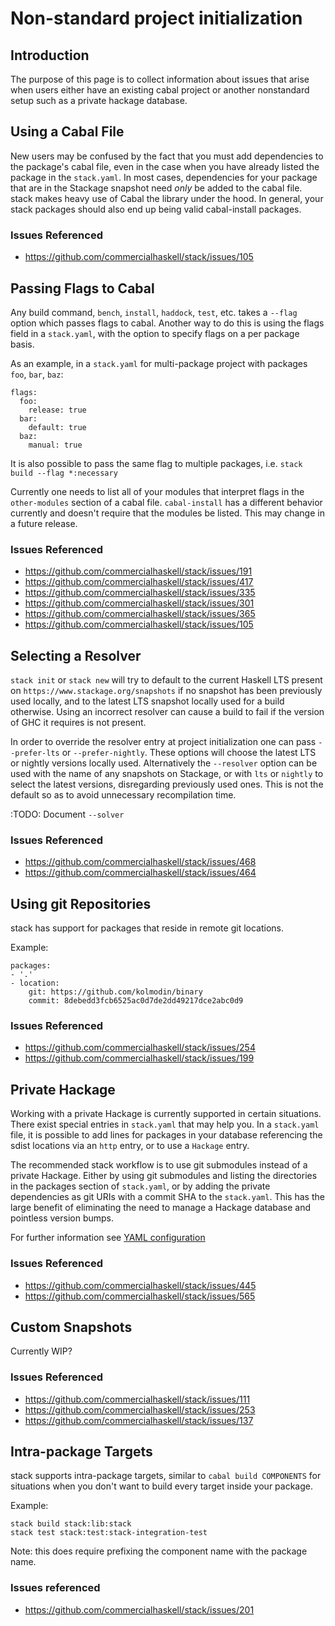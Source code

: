 # Non-standard project initialization

## Introduction
The purpose of this page is to collect information about issues that arise when
users either have an existing cabal project or another nonstandard setup such
as a private hackage database.

## Using a Cabal File
New users may be confused by the fact that you must add
dependencies to the package's cabal file, even in the case when you have
already listed the package in the `stack.yaml`. In most cases, dependencies for
your package that are in the Stackage snapshot need *only* be added to the
cabal file. stack makes heavy use of Cabal the library under the hood. In
general, your stack packages should also end up being valid cabal-install
packages.

### Issues Referenced
  - https://github.com/commercialhaskell/stack/issues/105

## Passing Flags to Cabal

Any build command, `bench`, `install`, `haddock`, `test`, etc. takes a `--flag`
option which passes flags to cabal. Another way to do this is using the flags
field in a `stack.yaml`, with the option to specify flags on a per package
basis.

As an example, in a `stack.yaml` for multi-package project with packages `foo`,
`bar`, `baz`:

```
flags:
  foo:
    release: true
  bar:
    default: true
  baz:
    manual: true
```

It is also possible to pass the same flag to multiple packages, i.e.
`stack build --flag *:necessary`

Currently one needs to list all of your modules that interpret flags in the
`other-modules` section of a cabal file. `cabal-install` has a different
behavior currently and doesn't require that the modules be listed. This may
change in a future release.


### Issues Referenced
  - https://github.com/commercialhaskell/stack/issues/191
  - https://github.com/commercialhaskell/stack/issues/417
  - https://github.com/commercialhaskell/stack/issues/335
  - https://github.com/commercialhaskell/stack/issues/301
  - https://github.com/commercialhaskell/stack/issues/365
  - https://github.com/commercialhaskell/stack/issues/105

## Selecting a Resolver

`stack init` or `stack new` will try to default to the current Haskell LTS
present on `https://www.stackage.org/snapshots` if no snapshot has been
previously used locally, and to the latest LTS snapshot locally used for a
build otherwise. Using an incorrect resolver can cause a build to fail if the
version of GHC it requires is not present.

In order to override the resolver entry at project initialization one can pass
`--prefer-lts` or `--prefer-nightly`. These options will choose the latest LTS
or nightly versions locally used.  Alternatively the `--resolver` option can be
used with the name of any snapshots on Stackage, or with `lts` or `nightly` to
select the latest versions, disregarding previously used ones. This is not the
default so as to avoid unnecessary recompilation time.

:TODO: Document `--solver`

### Issues Referenced
  - https://github.com/commercialhaskell/stack/issues/468
  - https://github.com/commercialhaskell/stack/issues/464

## Using git Repositories
stack has support for packages that reside in remote git locations.

Example:

```
packages:
- '.'
- location:
    git: https://github.com/kolmodin/binary
    commit: 8debedd3fcb6525ac0d7de2dd49217dce2abc0d9
```

### Issues Referenced
  - https://github.com/commercialhaskell/stack/issues/254
  - https://github.com/commercialhaskell/stack/issues/199

## Private Hackage
Working with a private Hackage is currently supported in certain situations.
There exist special entries in `stack.yaml` that may help you. In a
`stack.yaml` file, it is possible to add lines for packages in your database
referencing the sdist locations via an `http` entry, or to use a `Hackage`
entry.

The recommended stack workflow is to use git submodules instead of a private
Hackage. Either by using git submodules and listing the directories in the
packages section of `stack.yaml`, or by adding the private dependencies as git
URIs with a commit SHA to the `stack.yaml`. This has the large benefit of
eliminating the need to manage a Hackage database and pointless version bumps.

For further information see [YAML configuration](yaml_configuration.md)

### Issues Referenced
  - https://github.com/commercialhaskell/stack/issues/445
  - https://github.com/commercialhaskell/stack/issues/565

## Custom Snapshots
Currently WIP?
### Issues Referenced
  - https://github.com/commercialhaskell/stack/issues/111
  - https://github.com/commercialhaskell/stack/issues/253
  - https://github.com/commercialhaskell/stack/issues/137

## Intra-package Targets
stack supports intra-package targets, similar to `cabal build COMPONENTS` for
situations when you don't want to build every target inside your package.

Example:
```
stack build stack:lib:stack
stack test stack:test:stack-integration-test
```

Note: this does require prefixing the component name with the package name.

### Issues referenced
  - https://github.com/commercialhaskell/stack/issues/201
